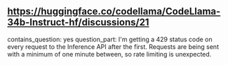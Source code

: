 ## https://huggingface.co/codellama/CodeLlama-34b-Instruct-hf/discussions/21

contains_question: yes
question_part: I'm getting a 429 status code on every request to the Inference API after the first.  Requests are being sent with a minimum of one minute between, so rate limiting is unexpected.